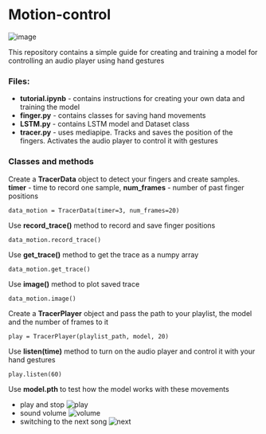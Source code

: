 # Motion-control
![image](https://user-images.githubusercontent.com/89237314/185569686-482c8c65-fe32-423e-af74-693ed5d1d880.png)

This repository contains a simple guide for creating and training a model for controlling an audio player using hand gestures

### Files:

- **tutorial.ipynb** - contains instructions for creating your own data and training the model
- **finger.py** - contains classes for saving hand movements
- **LSTM.py** - contains LSTM model and Dataset class
- **tracer.py** - uses mediapipe. Tracks and saves the position of the fingers. Activates the audio player to control it with gestures

### Classes and methods
Create a **TracerData** object to detect your fingers and create samples. **timer** - time to record one sample, **num_frames** - number of past finger positions 

    data_motion = TracerData(timer=3, num_frames=20)
    
Use **record_trace()** method to record and save finger positions

    data_motion.record_trace()

Use **get_trace()** method to get the trace as a numpy array

    data_motion.get_trace()
    
Use **image()** method to plot saved trace

    data_motion.image()
    
Create a **TracerPlayer** object and pass the path to your playlist, the model and the number of frames to it

    play = TracerPlayer(playlist_path, model, 20)
    
Use **listen(time)** method to turn on the audio player and control it with your hand gestures

    play.listen(60)
    
Use **model.pth** to test how the model works with these movements
- play and stop
![play](https://user-images.githubusercontent.com/89237314/185776991-99ed7f54-ea7f-4da6-ae59-8fc2ad483107.gif)
- sound volume
![volume](https://user-images.githubusercontent.com/89237314/185777192-443d55f6-d28f-446e-81d9-6b06f1e36c9b.gif)
- switching to the next song
![next](https://user-images.githubusercontent.com/89237314/185777125-50ecb3be-a93c-4e6e-b703-128da298ec7f.gif)



